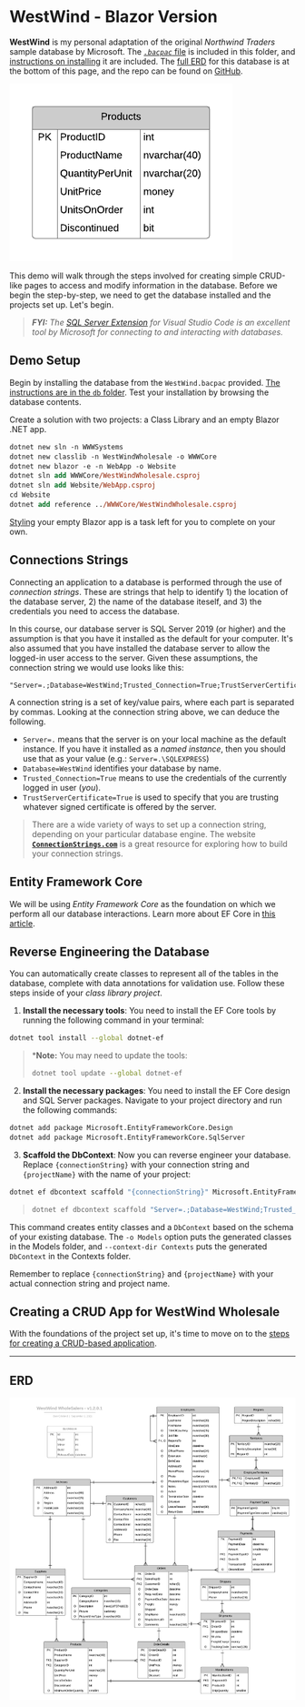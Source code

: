 # WestWind - Blazor Version

**WestWind** is my personal adaptation of the original *Northwind Traders* sample database by Microsoft. The [*`.bacpac`* file](./db/WestWind.bacpac) is included in this folder, and [instructions on installing](./db/ReadMe.md) it are included. The [full ERD](#erd) for this database is at the bottom of this page, and the repo can be found on [GitHub](https://github.com/dgilleland/West-Wind-Wholesale).

![Products](./db/WestWind-2019-Products-SimplifiedClassDiagram.png)

This demo will walk through the steps involved for creating simple CRUD-like pages to access and modify information in the database. Before we begin the step-by-step, we need to get the database installed and the projects set up. Let's begin.

> ***FYI:** The [SQL Server Extension](https://marketplace.visualstudio.com/items?itemName=ms-mssql.mssql) for Visual Studio Code is an excellent tool by Microsoft for connecting to and interacting with databases.*

## Demo Setup

Begin by installing the database from the `WestWind.bacpac` provided. [The instructions are in the `db` folder](./db/ReadMe.md). Test your installation by browsing the database contents.

Create a solution with two projects: a Class Library and an empty Blazor .NET app.

```ps
dotnet new sln -n WWWSystems
dotnet new classlib -n WestWindWholesale -o WWWCore
dotnet new blazor -e -n WebApp -o Website
dotnet sln add WWWCore/WestWindWholesale.csproj
dotnet sln add Website/WebApp.csproj
cd Website
dotnet add reference ../WWWCore/WestWindWholesale.csproj
```

[Styling](../008/Docs/Styling.md) your empty Blazor app is a task left for you to complete on your own.

## Connections Strings

Connecting an application to a database is performed through the use of *connection strings*. These are strings that help to identify 1) the location of the database server, 2) the name of the database iteself, and 3) the credentials you need to access the database.

In this course, our database server is SQL Server 2019 (or higher) and the assumption is that you have it installed as the default for your computer. It's also assumed that you have installed the database server to allow the logged-in user access to the server. Given these assumptions, the connection string we would use looks like this:

```
"Server=.;Database=WestWind;Trusted_Connection=True;TrustServerCertificate=True"
```

A connection string is a set of key/value pairs, where each part is separated by commas. Looking at the connection string above, we can deduce the following.

- `Server=.` means that the server is on your local machine as the default instance. If you have it installed as a *named instance*, then you should use that as your value (e.g.: `Server=.\SQLEXPRESS`)
- `Database=WestWind` identifies your database by name.
- `Trusted_Connection=True` means to use the credentials of the currently logged in user (*you*).
- `TrustServerCertificate=True` is used to specify that you are trusting whatever signed certificate is offered by the server.

> There are a wide variety of ways to set up a connection string, depending on your particular database engine. The website [**`ConnectionStrings.com`**](https://www.connectionstrings.com/) is a great resource for exploring how to build your connection strings.

## Entity Framework Core

We will be using *Entity Framework Core* as the foundation on which we perform all our database interactions. Learn more about EF Core in [this article](./db/EFCore.md).

## Reverse Engineering the Database

You can automatically create classes to represent all of the tables in the database, complete with data annotations for validation use. Follow these steps inside of your *class library project*.

1. **Install the necessary tools**: You need to install the EF Core tools by running the following command in your terminal:

```bash
dotnet tool install --global dotnet-ef
```

> ***Note:** You may need to update the tools:
>
> ```bash
> dotnet tool update --global dotnet-ef
> ```

2. **Install the necessary packages**: You need to install the EF Core design and SQL Server packages. Navigate to your project directory and run the following commands:

```bash
dotnet add package Microsoft.EntityFrameworkCore.Design
dotnet add package Microsoft.EntityFrameworkCore.SqlServer
```

3. **Scaffold the DbContext**: Now you can reverse engineer your database. Replace `{connectionString}` with your connection string and `{projectName}` with the name of your project:

```bash
dotnet ef dbcontext scaffold "{connectionString}" Microsoft.EntityFrameworkCore.SqlServer -o {ModelFolder} --context-dir {ContextFolder} --context {projectName}Context --data-annotations
```

> ```bash
> dotnet ef dbcontext scaffold "Server=.;Database=WestWind;Trusted_Connection=True;TrustServerCertificate=True" Microsoft.EntityFrameworkCore.SqlServer -o Models --context-dir DAL --context WestWindContext --data-annotations
> ```

This command creates entity classes and a `DbContext` based on the schema of your existing database. The `-o Models` option puts the generated classes in the Models folder, and `--context-dir Contexts` puts the generated `DbContext` in the Contexts folder.

Remember to replace `{connectionString}` and `{projectName}` with your actual connection string and project name.

## Creating a CRUD App for WestWind Wholesale

With the foundations of the project set up, it's time to move on to the [steps for creating a CRUD-based application](./StepByStep/ReadMe.md).

----

## ERD

![ERD](./db/Diagrams-WestWindERD.png)
